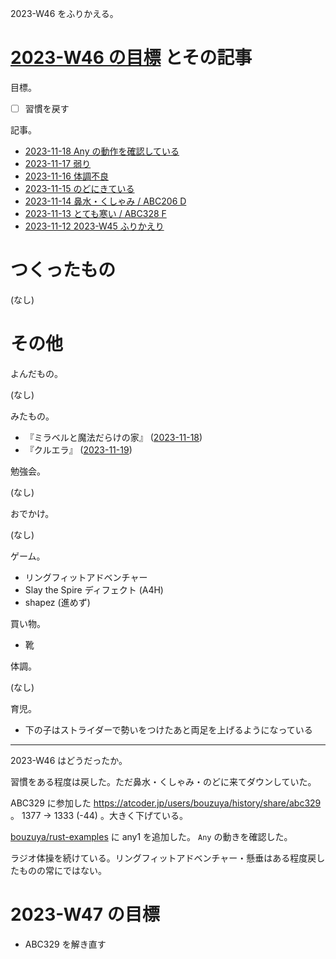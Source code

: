 2023-W46 をふりかえる。

# [2023-W46 の目標][2023-11-12] とその記事

目標。

- ☐ 習慣を戻す

記事。

- [2023-11-18 Any の動作を確認している][2023-11-18]
- [2023-11-17 弱り][2023-11-17]
- [2023-11-16 体調不良][2023-11-16]
- [2023-11-15 のどにきている][2023-11-15]
- [2023-11-14 鼻水・くしゃみ / ABC206 D][2023-11-14]
- [2023-11-13 とても寒い / ABC328 F][2023-11-13]
- [2023-11-12 2023-W45 ふりかえり][2023-11-12]

# つくったもの

(なし)

# その他

よんだもの。

(なし)

みたもの。

- 『ミラベルと魔法だらけの家』 ([2023-11-18])
- 『クルエラ』 ([2023-11-19])

勉強会。

(なし)

おでかけ。

(なし)

ゲーム。

- リングフィットアドベンチャー
- Slay the Spire ディフェクト (A4H)
- shapez (進めず)

買い物。

- 靴

体調。

(なし)

育児。

- 下の子はストライダーで勢いをつけたあと両足を上げるようになっている

---

2023-W46 はどうだったか。

習慣をある程度は戻した。ただ鼻水・くしゃみ・のどに来てダウンしていた。

ABC329 に参加した <https://atcoder.jp/users/bouzuya/history/share/abc329> 。 1377 → 1333 (-44) 。大きく下げている。

[bouzuya/rust-examples] に any1 を追加した。 `Any` の動きを確認した。

ラジオ体操を続けている。リングフィットアドベンチャー・懸垂はある程度戻したものの常にではない。

# 2023-W47 の目標

- ABC329 を解き直す

[2023-11-12]: https://blog.bouzuya.net/2023/11/12/
[2023-11-13]: https://blog.bouzuya.net/2023/11/13/
[2023-11-14]: https://blog.bouzuya.net/2023/11/14/
[2023-11-15]: https://blog.bouzuya.net/2023/11/15/
[2023-11-16]: https://blog.bouzuya.net/2023/11/16/
[2023-11-17]: https://blog.bouzuya.net/2023/11/17/
[2023-11-18]: https://blog.bouzuya.net/2023/11/18/
[2023-11-19]: https://blog.bouzuya.net/2023/11/19/
[bouzuya/rust-examples]: https://github.com/bouzuya/rust-examples
